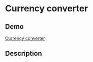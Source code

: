 # Currency converter
## Demo
[Currency converter]( https://patryk-solinski.github.io/currency-converter/)
## Description
